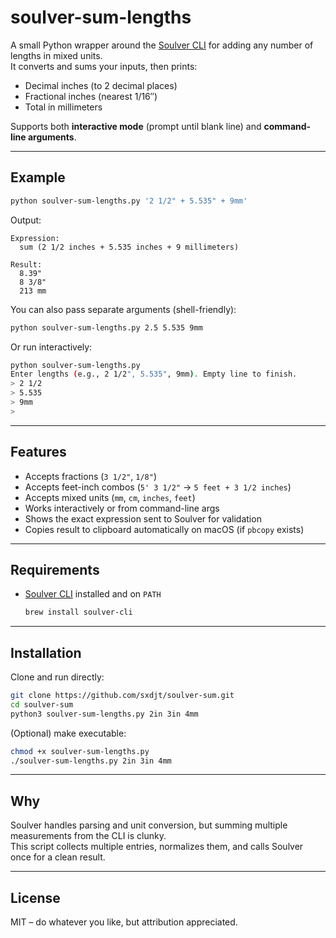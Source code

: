 # soulver-sum-lengths

A small Python wrapper around the [Soulver CLI](https://documentation.soulver.app/) for adding any number of lengths in mixed units.  
It converts and sums your inputs, then prints:

- Decimal inches (to 2 decimal places)
- Fractional inches (nearest 1/16″)
- Total in millimeters

Supports both **interactive mode** (prompt until blank line) and **command-line arguments**.

---

## Example

```bash
python soulver-sum-lengths.py '2 1/2" + 5.535" + 9mm'
```

Output:

```
Expression:
  sum (2 1/2 inches + 5.535 inches + 9 millimeters)

Result:
  8.39"
  8 3/8"
  213 mm
```

You can also pass separate arguments (shell-friendly):

```bash
python soulver-sum-lengths.py 2.5 5.535 9mm
```

Or run interactively:

```bash
python soulver-sum-lengths.py
Enter lengths (e.g., 2 1/2", 5.535", 9mm). Empty line to finish.
> 2 1/2
> 5.535
> 9mm
>
```

---

## Features

- Accepts fractions (`3 1/2"`, `1/8"`)
- Accepts feet-inch combos (`5' 3 1/2"` → `5 feet + 3 1/2 inches`)
- Accepts mixed units (`mm`, `cm`, `inches`, `feet`)
- Works interactively or from command-line args
- Shows the exact expression sent to Soulver for validation
- Copies result to clipboard automatically on macOS (if `pbcopy` exists)

---

## Requirements

- [Soulver CLI](https://documentation.soulver.app/cli/) installed and on `PATH`

  ```bash
  brew install soulver-cli
  ```

---

## Installation

Clone and run directly:

```bash
git clone https://github.com/sxdjt/soulver-sum.git
cd soulver-sum
python3 soulver-sum-lengths.py 2in 3in 4mm
```

(Optional) make executable:

```bash
chmod +x soulver-sum-lengths.py
./soulver-sum-lengths.py 2in 3in 4mm
```

---

## Why

Soulver handles parsing and unit conversion, but summing multiple measurements from the CLI is clunky.  
This script collects multiple entries, normalizes them, and calls Soulver once for a clean result.

---

## License

MIT – do whatever you like, but attribution appreciated.
